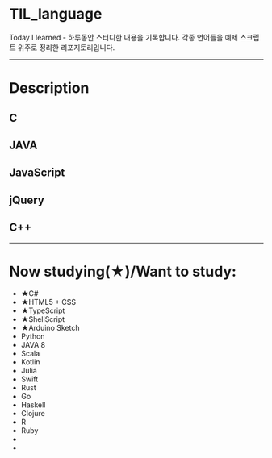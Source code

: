 # TIL_language
Today I learned - 하루동안 스터디한 내용을 기록합니다. 각종 언어들을 예제 스크립트 위주로 정리한 리포지토리입니다.
****

# Description
## C
## JAVA
## JavaScript
## jQuery
## C++
****

# Now studying(★)/Want to study:
* ★C#
* ★HTML5 + CSS
* ★TypeScript
* ★ShellScript
* ★Arduino Sketch
* Python
* JAVA 8
* Scala
* Kotlin
* Julia
* Swift
* Rust
* Go
* Haskell
* Clojure
* R
* Ruby
*
*
